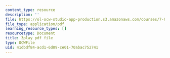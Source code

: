 ```yaml
---
content_type: resource
description: ''
file: https://ol-ocw-studio-app-production.s3.amazonaws.com/courses/7-91j-foundations-of-computational-and-systems-biology-spring-2014/41dbdf84acd16d09ce0170abac752741_6Udqou3vmng.pdf
file_type: application/pdf
learning_resource_types: []
resourcetype: Document
title: 3play pdf file
type: OCWFile
uid: 41dbdf84-acd1-6d09-ce01-70abac752741
---
```

